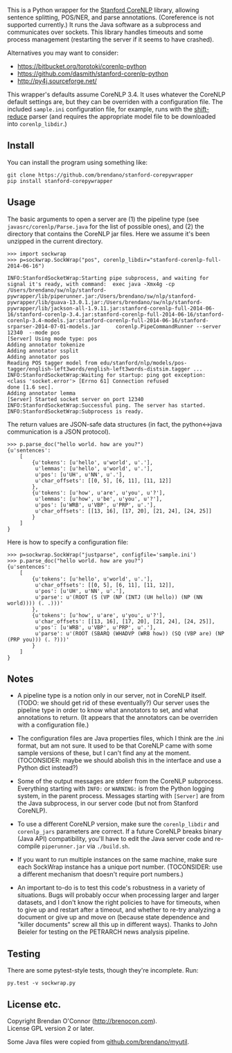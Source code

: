This is a Python wrapper for the [Stanford CoreNLP][1] library, allowing
sentence splitting, POS/NER, and parse annotations.  (Coreference is not
supported currently.)  It runs the Java software as a subprocess and
communicates over sockets.  This library handles timeouts and some process
management (restarting the server if it seems to have crashed).

Alternatives you may want to consider:

  * https://bitbucket.org/torotoki/corenlp-python
  * https://github.com/dasmith/stanford-corenlp-python
  * http://py4j.sourceforge.net/

This wrapper's defaults assume CoreNLP 3.4.  It uses whatever the CoreNLP
default settings are, but they can be overriden with a configuration file.  The
included `sample.ini` configuration file, for example, runs with the
[shift-reduce][2] parser (and requires the appropriate model file to be
downloaded into `corenlp_libdir`.)

[1]: http://nlp.stanford.edu/software/corenlp.shtml
[2]: http://nlp.stanford.edu/software/srparser.shtml

## Install

You can install the program using something like:

```
git clone https://github.com/brendano/stanford-corepywrapper
pip install stanford-corepywrapper
```
## Usage

The basic arguments to open a server are (1) the pipeline type (see
`javasrc/corenlp/Parse.java` for the list of possible ones), and (2) the
directory that contains the CoreNLP jar files.  Here we assume it's been
unzipped in the current directory.

```
>>> import sockwrap
>>> p=sockwrap.SockWrap("pos", corenlp_libdir="stanford-corenlp-full-2014-06-16")

INFO:StanfordSocketWrap:Starting pipe subprocess, and waiting for signal it's ready, with command:  exec java -Xmx4g -cp /Users/brendano/sw/nlp/stanford-pywrapper/lib/piperunner.jar:/Users/brendano/sw/nlp/stanford-pywrapper/lib/guava-13.0.1.jar:/Users/brendano/sw/nlp/stanford-pywrapper/lib/jackson-all-1.9.11.jar:stanford-corenlp-full-2014-06-16/stanford-corenlp-3.4.jar:stanford-corenlp-full-2014-06-16/stanford-corenlp-3.4-models.jar:stanford-corenlp-full-2014-06-16/stanford-srparser-2014-07-01-models.jar     corenlp.PipeCommandRunner --server 12340  --mode pos
[Server] Using mode type: pos
Adding annotator tokenize
Adding annotator ssplit
Adding annotator pos
Reading POS tagger model from edu/stanford/nlp/models/pos-tagger/english-left3words/english-left3words-distsim.tagger ... INFO:StanfordSocketWrap:Waiting for startup: ping got exception: <class 'socket.error'> [Errno 61] Connection refused
done [1.6 sec].
Adding annotator lemma
[Server] Started socket server on port 12340
INFO:StanfordSocketWrap:Successful ping. The server has started.
INFO:StanfordSocketWrap:Subprocess is ready.
```

The return values are JSON-safe data structures (in fact, the python<->java
communication is a JSON protocol).

```
>>> p.parse_doc("hello world. how are you?")
{u'sentences': 
    [
        {u'tokens': [u'hello', u'world', u'.'],
         u'lemmas': [u'hello', u'world', u'.'],
         u'pos': [u'UH', u'NN', u'.'],
         u'char_offsets': [[0, 5], [6, 11], [11, 12]]
        },
        {u'tokens': [u'how', u'are', u'you', u'?'],
         u'lemmas': [u'how', u'be', u'you', u'?'],
         u'pos': [u'WRB', u'VBP', u'PRP', u'.'],
         u'char_offsets': [[13, 16], [17, 20], [21, 24], [24, 25]]
        }
    ]
}
```

Here is how to specify a configuration file:

```
>>> p=sockwrap.SockWrap("justparse", configfile='sample.ini')
>>> p.parse_doc("hello world. how are you?")
{u'sentences':
    [
        {u'tokens': [u'hello', u'world', u'.'],
         u'char_offsets': [[0, 5], [6, 11], [11, 12]],
         u'pos': [u'UH', u'NN', u'.'],
         u'parse': u'(ROOT (S (VP (NP (INTJ (UH hello)) (NP (NN world)))) (. .)))'
        },
        {u'tokens': [u'how', u'are', u'you', u'?'],
         u'char_offsets': [[13, 16], [17, 20], [21, 24], [24, 25]],
         u'pos': [u'WRB', u'VBP', u'PRP', u'.'],
         u'parse': u'(ROOT (SBARQ (WHADVP (WRB how)) (SQ (VBP are) (NP (PRP you))) (. ?)))'
        }
    ]
}
```

## Notes

* A pipeline type is a notion only in our server, not in CoreNLP itself.
  (TODO: we should get rid of these eventually?)  Our server uses the pipeline
  type in order to know what annotators to set, and what annotations to return.
  (It appears that the annotators can be overriden with a configuration file.)

* The configuration files are Java properties files, which I think are the .ini
  format, but am not sure.  It used to be that CoreNLP came with some sample
  versions of these, but I can't find any at the moment.  (TOCONSIDER: maybe we
  should abolish this in the interface and use a Python dict instead?)

* Some of the output messages are stderr from the CoreNLP subprocess.
  Everything starting with `INFO:` or `WARNING:` is from the Python logging
  system, in the parent process.  Messages starting with `[Server]` are from the
  Java subprocess, in our server code (but not from Stanford CoreNLP).

* To use a different CoreNLP version, make sure the `corenlp_libdir` and
  `corenlp_jars` parameters are correct.  If a future CoreNLP breaks binary
  (Java API) compatibility, you'll have to edit the Java server code and
  re-compile `piperunner.jar` via `./build.sh`.

* If you want to run multiple instances on the same machine, make sure each
  SockWrap instance has a unique port number.  (TOCONSIDER: use a different
  mechanism that doesn't require port numbers.)

* An important to-do is to test this code's robustness in a variety of
  situations.  Bugs will probably occur when processing larger and larger
  datasets, and I don't know the right policies to have for timeouts, when to
  give up and restart after a timeout, and whether to re-try analyzing a
  document or give up and move on (because state dependence and "killer
  documents" screw all this up in different ways).  Thanks to John Beieler for
  testing on the PETRARCH news analysis pipeline.

## Testing

There are some pytest-style tests, though they're incomplete. Run:

    py.test -v sockwrap.py

## License etc.

Copyright Brendan O'Connor (http://brenocon.com).  
License GPL version 2 or later.

Some Java files were copied from [github.com/brendano/myutil](github.com/brendano/myutil).
